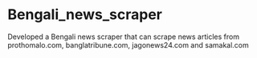 # Bengali_news_scraper
 Developed a Bengali news scraper that can scrape news articles from  prothomalo.com, banglatribune.com, jagonews24.com and samakal.com
